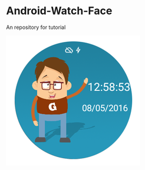 # Android-Watch-Face
An repository for tutorial

![alt tag](https://github.com/GeeksDeck/Android-Watch-Face/blob/master/app/src/main/res/drawable-nodpi/preview.png)
